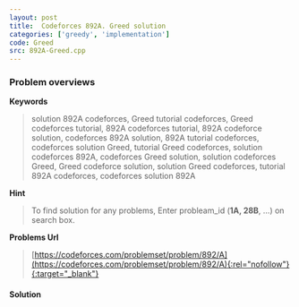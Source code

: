 ```yaml
---
layout: post
title:  Codeforces 892A. Greed solution
categories: ['greedy', 'implementation']
code: Greed
src: 892A-Greed.cpp
---
```

### **Problem overviews**

**Keywords**
> solution 892A codeforces, Greed tutorial codeforces, Greed codeforces tutorial, 892A codeforces tutorial, 892A codeforce solution, codeforces 892A solution, 892A tutorial codeforces, codeforces solution Greed, tutorial Greed codeforces, solution codeforces 892A, codeforces Greed solution, solution codeforces Greed, Greed codeforce solution, solution Greed codeforces, tutorial 892A codeforces, codeforces solution 892A

**Hint**
> To find solution for any problems, Enter probleam_id (**1A, 28B**, ...) on search box. 

**Problems Url**
> [https://codeforces.com/problemset/problem/892/A](https://codeforces.com/problemset/problem/892/A){:rel="nofollow"}{:target="_blank"}

#### **Solution**



